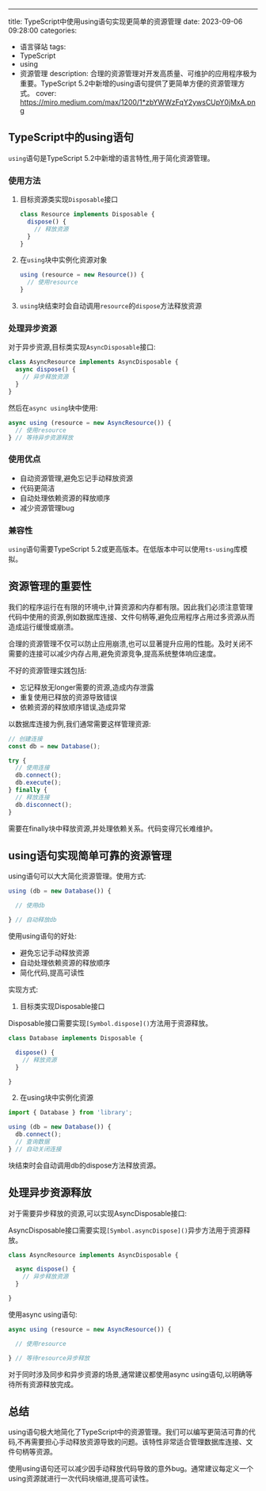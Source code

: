 ---
title: TypeScript中使用using语句实现更简单的资源管理
date: 2023-09-06 09:28:00
categories:
  - 语言驿站
tags:
  - TypeScript
  - using
  - 资源管理
description: 合理的资源管理对开发高质量、可维护的应用程序极为重要。TypeScript 5.2中新增的using语句提供了更简单方便的资源管理方式。
cover: https://miro.medium.com/max/1200/1*zbYWWzFqY2ywsCUpY0jMxA.png

## TypeScript中的using语句

`using`语句是TypeScript 5.2中新增的语言特性,用于简化资源管理。

### 使用方法

1. 目标资源类实现`Disposable`接口

    ```ts
    class Resource implements Disposable {
      dispose() {
        // 释放资源
      }
    }
    ```

2. 在`using`块中实例化资源对象

    ```ts
    using (resource = new Resource()) {
      // 使用resource
    } 
    ```

3. `using`块结束时会自动调用`resource`的`dispose`方法释放资源

### 处理异步资源

对于异步资源,目标类实现`AsyncDisposable`接口:

```ts
class AsyncResource implements AsyncDisposable {
  async dispose() {
    // 异步释放资源
  }
}
```

然后在`async using`块中使用:

```ts
async using (resource = new AsyncResource()) {
  // 使用resource
} // 等待异步资源释放
```

### 使用优点

- 自动资源管理,避免忘记手动释放资源
- 代码更简洁
- 自动处理依赖资源的释放顺序 
- 减少资源管理bug

### 兼容性

`using`语句需要TypeScript 5.2或更高版本。在低版本中可以使用`ts-using`库模拟。

## 资源管理的重要性

我们的程序运行在有限的环境中,计算资源和内存都有限。因此我们必须注意管理代码中使用的资源,例如数据库连接、文件句柄等,避免应用程序占用过多资源从而造成运行缓慢或崩溃。

合理的资源管理不仅可以防止应用崩溃,也可以显著提升应用的性能。及时关闭不需要的连接可以减少内存占用,避免资源竞争,提高系统整体响应速度。

不好的资源管理实践包括:

- 忘记释放无longer需要的资源,造成内存泄露
- 重复使用已释放的资源导致错误
- 依赖资源的释放顺序错误,造成异常

以数据库连接为例,我们通常需要这样管理资源:

```ts
// 创建连接
const db = new Database();

try {
  // 使用连接
  db.connect();
  db.execute();   
} finally {
  // 释放连接
  db.disconnect();
}
```

需要在finally块中释放资源,并处理依赖关系。代码变得冗长难维护。

## using语句实现简单可靠的资源管理

using语句可以大大简化资源管理。使用方式:

```ts 
using (db = new Database()) {

  // 使用db

} // 自动释放db
```

使用using语句的好处:

- 避免忘记手动释放资源
- 自动处理依赖资源的释放顺序
- 简化代码,提高可读性

实现方式:

1. 目标类实现Disposable接口  

Disposable接口需要实现`[Symbol.dispose]()`方法用于资源释放。

```ts
class Database implements Disposable {

  dispose() {
    // 释放资源
  }

}
```

2. 在using块中实例化资源

```ts
import { Database } from 'library';

using (db = new Database()) {
  db.connect();
  // 查询数据 
} // 自动关闭连接
```  

块结束时会自动调用db的dispose方法释放资源。

## 处理异步资源释放

对于需要异步释放的资源,可以实现AsyncDisposable接口:

AsyncDisposable接口需要实现`[Symbol.asyncDispose]()`异步方法用于资源释放。

```ts
class AsyncResource implements AsyncDisposable {

  async dispose() {
    // 异步释放资源
  }

}
```

使用async using语句:

```ts
async using (resource = new AsyncResource()) {

  // 使用resource

} // 等待resource异步释放
```

对于同时涉及同步和异步资源的场景,通常建议都使用async using语句,以明确等待所有资源释放完成。

## 总结

using语句极大地简化了TypeScript中的资源管理。我们可以编写更简洁可靠的代码,不再需要担心手动释放资源导致的问题。该特性非常适合管理数据库连接、文件句柄等资源。

使用using语句还可以减少因手动释放代码导致的意外bug。通常建议每定义一个using资源就进行一次代码块缩进,提高可读性。